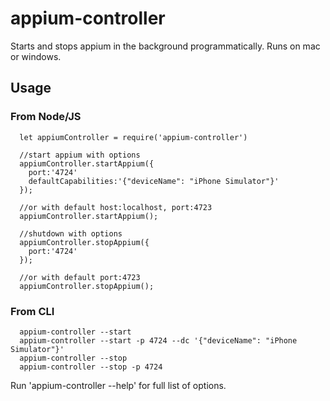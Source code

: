 # appium-controller
Starts and stops appium in the background programmatically. Runs on mac or windows.

## Usage
### From Node/JS

```
  let appiumController = require('appium-controller')

  //start appium with options
  appiumController.startAppium({
    port:'4724'
    defaultCapabilities:'{"deviceName": "iPhone Simulator"}'
  });

  //or with default host:localhost, port:4723
  appiumController.startAppium();

  //shutdown with options
  appiumController.stopAppium({
    port:'4724'
  });

  //or with default port:4723
  appiumController.stopAppium();

```

### From CLI
```
  appium-controller --start
  appium-controller --start -p 4724 --dc '{"deviceName": "iPhone Simulator"}'
  appium-controller --stop
  appium-controller --stop -p 4724

```


Run 'appium-controller --help' for full list of options.
